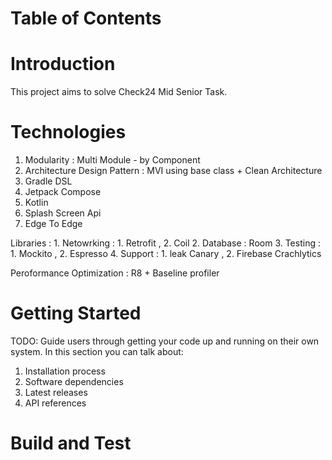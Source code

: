 # **Table of Contents**

# Introduction 
This project aims to solve Check24 Mid Senior Task. 

# **Technologies**
1. Modularity : Multi Module - by Component
2. Architecture Design Pattern : MVI using base class + Clean Architecture
3. Gradle DSL
4. Jetpack Compose
5. Kotlin
6. Splash Screen Api
7. Edge To Edge
  
  Libraries :
    1. Netowrking  : 1. Retrofit , 2. Coil
    2. Database    : Room
    3. Testing     : 1. Mockito , 2. Espresso
    4. Support     : 1. leak Canary , 2. Firebase Crachlytics

  Peroformance Optimization : R8 + Baseline profiler
  

# Getting Started
TODO: Guide users through getting your code up and running on their own system. In this section you can talk about:
1.	Installation process
2.	Software dependencies
3.	Latest releases
4.	API references

# Build and Test
